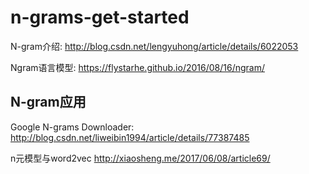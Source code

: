 # n-grams-get-started

N-gram介绍:
http://blog.csdn.net/lengyuhong/article/details/6022053

Ngram语言模型: 
https://flystarhe.github.io/2016/08/16/ngram/

## N-gram应用
Google N-grams Downloader:
http://blog.csdn.net/liweibin1994/article/details/77387485

n元模型与word2vec
http://xiaosheng.me/2017/06/08/article69/